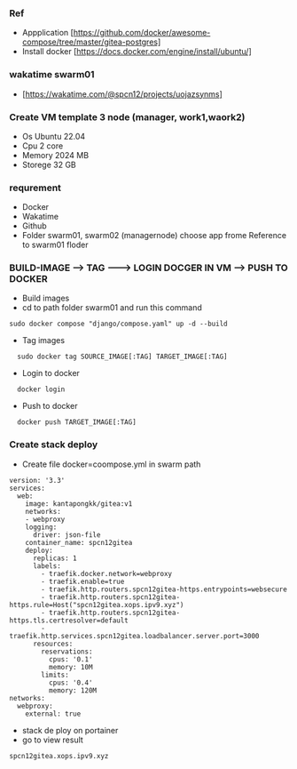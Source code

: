 ### Ref
- Appplication [https://github.com/docker/awesome-compose/tree/master/gitea-postgres]
- Install docker [https://docs.docker.com/engine/install/ubuntu/]

### wakatime swarm01
- [https://wakatime.com/@spcn12/projects/uojazsynms]


### Create VM template 3 node (manager, work1,waork2)
  * Os Ubuntu 22.04
  * Cpu 2 core
  * Memory 2024 MB
  * Storege 32 GB

### requrement
  * Docker
  * Wakatime
  * Github
  * Folder swarm01, swarm02 (managernode) choose app frome Reference to swarm01 floder
  
### BUILD-IMAGE --> TAG ---> LOGIN DOCGER IN VM --> PUSH TO DOCKER
  * Build images
  * cd to path folder swarm01 and run this command
```
sudo docker compose "django/compose.yaml" up -d --build
```
  * Tag images 
```
  sudo docker tag SOURCE_IMAGE[:TAG] TARGET_IMAGE[:TAG]
```
  * Login to docker
```
  docker login
```
  * Push to docker
```
  docker push TARGET_IMAGE[:TAG]
```

### Create stack deploy
  * Create file docker=coompose.yml in swarm path
```
version: '3.3' 
services:
  web: 
    image: kantapongkk/gitea:v1
    networks: 
    - webproxy 
    logging:
      driver: json-file
    container_name: spcn12gitea
    deploy: 
      replicas: 1
      labels: 
        - traefik.docker.network=webproxy
        - traefik.enable=true
        - traefik.http.routers.spcn12gitea-https.entrypoints=websecure 
        - traefik.http.routers.spcn12gitea-https.rule=Host("spcn12gitea.xops.ipv9.xyz")
        - traefik.http.routers.spcn12gitea-https.tls.certresolver=default
        - traefik.http.services.spcn12gitea.loadbalancer.server.port=3000
      resources: 
        reservations: 
          cpus: '0.1'
          memory: 10M
        limits: 
          cpus: '0.4'
          memory: 120M
networks: 
  webproxy: 
    external: true
```
  * stack de ploy on portainer
  * go to view result
```
spcn12gitea.xops.ipv9.xyz
```

  
  
  
  
  
  
  
